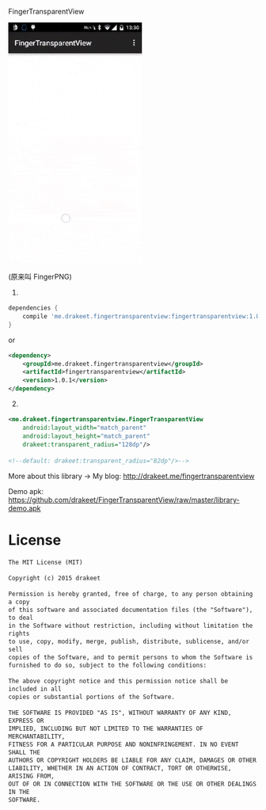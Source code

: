 FingerTransparentView

<img src="/art/s1.gif" alt="screenshot" title="screenshot" width="270" height="486" />

(原来叫 FingerPNG)

1.

```groovy
dependencies {
    compile 'me.drakeet.fingertransparentview:fingertransparentview:1.0.1'
}
```

or

```xml
<dependency>
    <groupId>me.drakeet.fingertransparentview</groupId>
    <artifactId>fingertransparentview</artifactId>
    <version>1.0.1</version>
</dependency>
```

2.

```xml
<me.drakeet.fingertransparentview.FingerTransparentView
    android:layout_width="match_parent"
    android:layout_height="match_parent"
    drakeet:transparent_radius="128dp"/>

<!--default: drakeet:transparent_radius="82dp"/>-->

```

More about this library -> My blog: http://drakeet.me/fingertransparentview

Demo apk: https://github.com/drakeet/FingerTransparentView/raw/master/library-demo.apk

License
============

    The MIT License (MIT)

    Copyright (c) 2015 drakeet

    Permission is hereby granted, free of charge, to any person obtaining a copy
    of this software and associated documentation files (the "Software"), to deal
    in the Software without restriction, including without limitation the rights
    to use, copy, modify, merge, publish, distribute, sublicense, and/or sell
    copies of the Software, and to permit persons to whom the Software is
    furnished to do so, subject to the following conditions:

    The above copyright notice and this permission notice shall be included in all
    copies or substantial portions of the Software.

    THE SOFTWARE IS PROVIDED "AS IS", WITHOUT WARRANTY OF ANY KIND, EXPRESS OR
    IMPLIED, INCLUDING BUT NOT LIMITED TO THE WARRANTIES OF MERCHANTABILITY,
    FITNESS FOR A PARTICULAR PURPOSE AND NONINFRINGEMENT. IN NO EVENT SHALL THE
    AUTHORS OR COPYRIGHT HOLDERS BE LIABLE FOR ANY CLAIM, DAMAGES OR OTHER
    LIABILITY, WHETHER IN AN ACTION OF CONTRACT, TORT OR OTHERWISE, ARISING FROM,
    OUT OF OR IN CONNECTION WITH THE SOFTWARE OR THE USE OR OTHER DEALINGS IN THE
    SOFTWARE.
